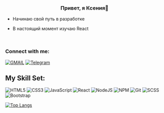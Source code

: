 ### <div align="center">Привет, я Ксения💫</div>  
  

- Начинаю свой путь в разработке  
  

- В настоящий момент изучаю React  
  

<br/>  

### Connect with me:

[![GMAIL](https://img.shields.io/badge/Gmail-D14836?style=for-the-badge&logo=gmail&logoColor=white)](mailto:vas25ks@gmail.com)
[![Telegram](https://img.shields.io/badge/Telegram-2CA5E0?style=for-the-badge&logo=telegram&logoColor=white)](https://t.me/ks_vaska)

## My Skill Set:  
![HTML5](https://img.shields.io/badge/html5-%23E34F26.svg?style=for-the-badge&logo=html5&logoColor=white)
![CSS3](https://img.shields.io/badge/css3-%231572B6.svg?style=for-the-badge&logo=css3&logoColor=white)
![JavaScript](https://img.shields.io/badge/javascript-%23323330.svg?style=for-the-badge&logo=javascript&logoColor=%23F7DF1E)
![React](https://img.shields.io/badge/react-%2320232a.svg?style=for-the-badge&logo=react&logoColor=%2361DAFB)
![NodeJS](https://img.shields.io/badge/node.js-6DA55F?style=for-the-badge&logo=node.js&logoColor=white)
![NPM](https://img.shields.io/badge/NPM-%23CB3837.svg?style=for-the-badge&logo=npm&logoColor=white) 
![Git](https://img.shields.io/badge/git-%23F05033.svg?style=for-the-badge&logo=git&logoColor=white)
![SCSS](https://img.shields.io/badge/Scss-CC6699?style=for-the-badge&logo=sass&logoColor=white)
![Bootstrap](https://img.shields.io/badge/bootstrap-%238511FA.svg?style=for-the-badge&logo=bootstrap&logoColor=white)



[![Top Langs](https://github-readme-stats.vercel.app/api/top-langs/?username=ksvaska&layout=compact)](https://github-readme-stats.vercel.app/api/top-langs/?username=ksvaska&layout=compact)
